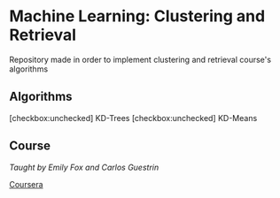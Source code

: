 # Machine Learning: Clustering and Retrieval
Repository made in order to implement clustering and retrieval course's algorithms

## Algorithms
[checkbox:unchecked] KD-Trees
[checkbox:unchecked] KD-Means


## Course

_Taught by Emily Fox and Carlos Guestrin_

[ Coursera ](https://www.coursera.org/learn/ml-clustering-and-retrieval)
